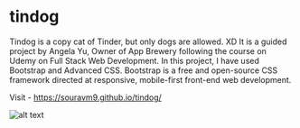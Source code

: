 # tindog
Tindog is a copy cat of Tinder, but only dogs are allowed. XD It is a guided project by Angela Yu, Owner of App Brewery following the course on Udemy on Full Stack Web Development. In this project, I have used Bootstrap and Advanced CSS. Bootstrap is a free and open-source CSS framework directed at responsive, mobile-first front-end web development.

Visit - https://souravm9.github.io/tindog/

![alt text]()

